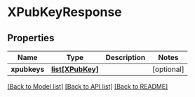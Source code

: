 # XPubKeyResponse

## Properties
Name | Type | Description | Notes
------------ | ------------- | ------------- | -------------
**xpubkeys** | [**list[XPubKey]**](XPubKey.md) |  | [optional] 

[[Back to Model list]](../README.md#documentation-for-models) [[Back to API list]](../README.md#documentation-for-api-endpoints) [[Back to README]](../README.md)


